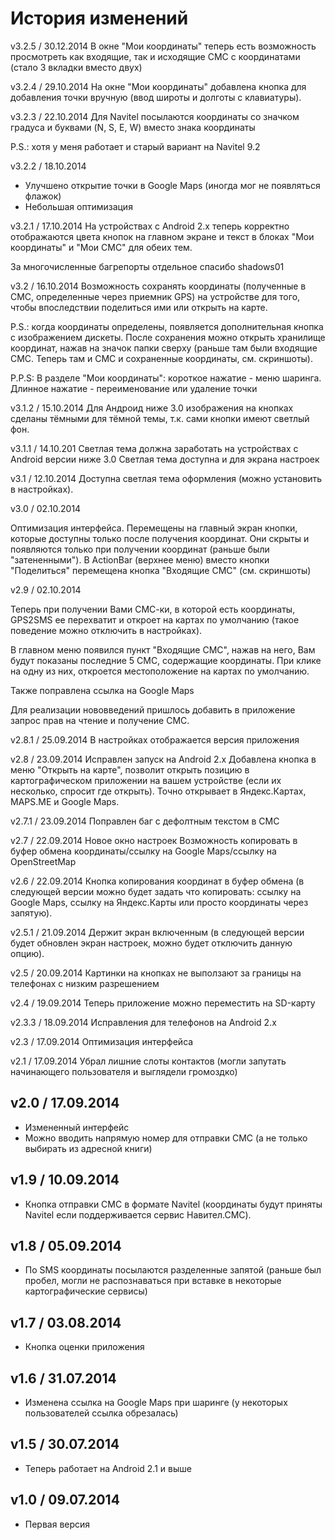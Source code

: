 # История изменений

v3.2.5 / 30.12.2014
В окне "Мои координаты" теперь есть возможность просмотреть как входящие, так и исходящие СМС с координатами (стало 3 вкладки вместо двух)

v3.2.4 / 29.10.2014
На окне "Мои координаты" добавлена кнопка для добавления точки вручную (ввод широты и долготы с клавиатуры).

v3.2.3 / 22.10.2014
Для Navitel посылаются координаты со значком градуса и буквами (N, S, E, W) вместо знака координаты

P.S.: хотя у меня работает и старый вариант на Navitel 9.2

v3.2.2 / 18.10.2014
- Улучшено открытие точки в Google Maps (иногда мог не появляться флажок)
- Небольшая оптимизация

v3.2.1 / 17.10.2014
На устройствах с Android 2.x теперь корректно отображаются цвета кнопок на главном экране и текст в блоках "Мои координаты" и "Мои СМС" для обеих тем.

За многочисленные багрепорты отдельное спасибо shadows01

v3.2 / 16.10.2014
Возможность сохранять координаты (полученные в СМС, определенные через приемник GPS) на устройстве для того, чтобы впоследствии поделиться ими или открыть на карте.

P.S.: когда координаты определены, появляется дополнительная кнопка с изображением дискеты. После сохранения можно открыть хранилище координат, нажав на значок папки сверху (раньше там были входящие СМС. Теперь там и СМС и сохраненные координаты, см. скриншоты).

P.P.S: В разделе "Мои координаты": короткое нажатие - меню шаринга. Длинное нажатие - переименование или удаление точки

v3.1.2 / 15.10.2014
Для Андроид ниже 3.0 изображения на кнопках сделаны тёмными для тёмной темы, т.к. сами кнопки имеют светлый фон.

v3.1.1 / 14.10.201
Светлая тема должна заработать на устройствах с Android версии ниже 3.0
Светлая тема доступна и для экрана настроек

v3.1 / 12.10.2014
Доступна светлая тема оформления (можно установить в настройках).


v3.0 / 02.10.2014

Оптимизация интерфейса. Перемещены на главный экран кнопки, которые доступны только после получения координат. 
Они скрыты и появляются только при получении координат (раньше были "затененными").
В ActionBar (верхнее меню) вместо кнопки "Поделиться" перемещена кнопка "Входящие СМС" (см. скриншоты)

v2.9 / 02.10.2014

Теперь при получении Вами СМС-ки, в которой есть координаты, GPS2SMS ее перехватит и откроет на картах по умолчанию (такое поведение можно отключить в настройках).

В главном меню появился пункт "Входящие СМС", нажав на него, Вам будут показаны последние 5 СМС, содержащие координаты. При клике на одну из них, откроется местоположение на картах по умолчанию.

Также поправлена ссылка на Google Maps

Для реализации нововведений пришлось добавить в приложение запрос прав на чтение и получение СМС.




v2.8.1 / 25.09.2014
В настройках отображается версия приложения

v2.8 / 23.09.2014
Исправлен запуск на Android 2.x
Добавлена кнопка в меню "Открыть на карте", позволит открыть позицию в картографическом приложении на вашем устройстве (если их несколько, спросит где открыть). Точно открывает в Яндекс.Картах, MAPS.ME и Google Maps.

v2.7.1 / 23.09.2014
Поправлен баг с дефолтным текстом в СМС

v2.7 / 22.09.2014
Новое окно настроек 
Возможность копировать в буфер обмена координаты/ссылку на Google Maps/ссылку на OpenStreetMap

v2.6 / 22.09.2014
Кнопка копирования координат в буфер обмена (в следующей версии можно будет задать что копировать: ссылку на Google Maps, ссылку на Яндекс.Карты или просто координаты через запятую).

v2.5.1 / 21.09.2014
Держит экран включенным (в следующей версии будет обновлен экран настроек, можно будет отключить данную опцию).

v2.5 / 20.09.2014
Картинки на кнопках не выползают за границы на телефонах с низким разрешением

v2.4 / 19.09.2014
Теперь приложение можно переместить на SD-карту

v2.3.3 / 18.09.2014
Исправления для телефонов на Android 2.x

v2.3 / 17.09.2014
Оптимизация интерфейса

v2.1 / 17.09.2014
Убрал лишние слоты контактов (могли запутать начинающего пользователя и выглядели громоздко)

## v2.0 / 17.09.2014
- Измененный интерфейс
- Можно вводить напрямую номер для отправки СМС (а не только выбирать из адресной книги)

## v1.9 / 10.09.2014
- Кнопка отправки СМС в формате Navitel (координаты будут приняты Navitel если поддерживается сервис Навител.СМС).


## v1.8 / 05.09.2014
- По SMS координаты посылаются разделенные запятой (раньше был пробел, могли не распознаваться при вставке в некоторые картографические сервисы)

## v1.7 / 03.08.2014
- Кнопка оценки приложения

## v1.6 / 31.07.2014
- Изменена ссылка на Google Maps при шаринге (у некоторых пользователей ссылка обрезалась)

## v1.5 / 30.07.2014

- Теперь работает на Android 2.1 и выше

## v1.0 / 09.07.2014

- Первая версия
